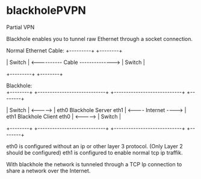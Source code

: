 # blackholePVPN
Partial VPN

Blackhole enables you to tunnel raw Ethernet through a socket connection.

Normal Ethernet Cable:
+---------+                                   +--------+

| Switch  | <---------- Cable --------------> | Switch |

+---------+                                   +--------+


Blackhole:         
+--------+         +----------------------------+                      +----------------------------+         +--------+

| Switch | <-----> | eth0 Blackhole Server eth1 | <---- Internet ----> | eth1 Blackhole Client eth0 | <-----> | Switch |

+--------+         +----------------------------+                      +----------------------------+         +--------+



eth0 is configured without an ip or other layer 3 protocol. (Only Layer 2 should be configured)
eth1 is configured to enable normal tcp ip traffik.

With blackhole the network is tunneled through a TCP Ip connection to share a network over the Internet.
